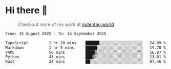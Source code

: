 # Hi there 👋

> Checkout more of my work at [gutentag.world](https://www.gutentag.world)

<!--
**samgutentag/samgutentag** is a ✨ _special_ ✨ repository because its `README.md` (this file) appears on your GitHub profile.

Here are some ideas to get you started:

- 🔭 I’m currently working on ...
- 🌱 I’m currently learning ...
- 👯 I’m looking to collaborate on ...
- 🤔 I’m looking for help with ...
- 💬 Ask me about ...
- 📫 How to reach me: ...
- 😄 Pronouns: ...
- ⚡ Fun fact: ...
-->

<!-- https://github.com/marketplace/actions/profile-readme-development-stats -->
<!--START_SECTION:waka-->

```txt
From: 15 August 2025 - To: 14 September 2025

TypeScript         1 hr 20 mins    ██████░░░░░░░░░░░░░░░░░░░   24.09 %
Markdown           1 hr 5 mins     █████░░░░░░░░░░░░░░░░░░░░   19.70 %
YAML               56 mins         ████▒░░░░░░░░░░░░░░░░░░░░   16.87 %
Python             43 mins         ███▒░░░░░░░░░░░░░░░░░░░░░   13.01 %
Rust               24 mins         ██░░░░░░░░░░░░░░░░░░░░░░░   07.46 %
```

<!--END_SECTION:waka-->
